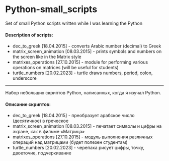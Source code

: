 # Python-small_scripts
Set of small Python scripts written while I was learning the Python

#### Description of scripts:
*   dec_to_greek [18.04.2015] - converts Arabic number (decimal) to Greek
*   matrix_screen_animation [08.03.2015] - prints symbols and numbers on the screen like in the Matrix style
*   matrixes_operations [27.10.2015] - module for performing various operations on matrices (will be useful for students)
*   turtle_numbers [20.02.2023] - turtle draws numbers, period, colon, underscore

---

Набор небольших скриптов Python, написанных, когда я изучал Python.

#### Описание скриптов:
*   dec_to_greek [18.04.2015] - преобразует арабское число (десятичное) в греческое
*   matrix_screen_animation [08.03.2015] - печатает символы и цифры на экране, как в фильме «Матрица»
*   matrixes_operations [27.10.2015] - модуль выполнения различных операций над матрицами (будет полезен студентам)
*   turtle_numbers [20.02.2023] - черепаха рисует цифры, точку, двоеточие, подчеркивание
